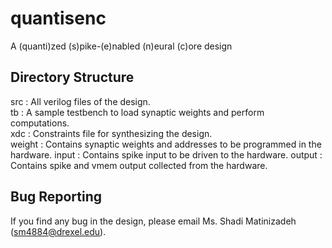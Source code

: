 # quantisenc  
A (quanti)zed (s)pike-(e)nabled (n)eural (c)ore design  
  
## Directory Structure  
src     : All verilog files of the design.  
tb      : A sample testbench to load synaptic weights and perform computations.  
xdc     : Constraints file for synthesizing the design.  
weight  : Contains synaptic weights and addresses to be programmed in the hardware.
input   : Contains spike input to be driven to the hardware.
output  : Contains spike and vmem output collected from the hardware.
  
## Bug Reporting  
If you find any bug in the design, please email Ms. Shadi Matinizadeh (sm4884@drexel.edu).

